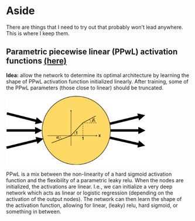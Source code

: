 # Aside

There are things that I need to try out that probably won't lead anywhere. This
is where I keep them.

## Parametric piecewise linear (PPwL) activation functions [(here)](https://github.com/lpupp/Aside/tree/master/PPwL_activation)

**Idea:** allow the network to determine its optimal architecture
by learning the shape of PPwL activation function initialized linearly. After training,
some of the PPwL parameters (those close to linear) should be truncated.

<img src="PPwL_activation/assets/PPwLNode2.png" width="400px">

PPwL is a mix between the non-linearity of a hard sigmoid activation function and the
flexibility of a parametric leaky relu. When the nodes are initialized, the
activations are linear. I.e., we can initialize a very deep network which acts
as linear or logistic regression (depending on the activation of the output
nodes). The network can then learn the shape of the activation function,
allowing for linear, (leaky) relu, hard sigmoid, or something in between.

